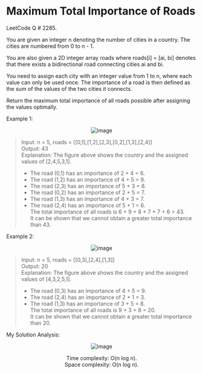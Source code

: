# Maximum Total Importance of Roads

LeetCode Q # 2285.

You are given an integer n denoting the number of cities in a country. The cities are numbered from 0 to n - 1.

You are also given a 2D integer array roads where roads[i] = [ai, bi] denotes that there exists a bidirectional road connecting cities ai and bi.

You need to assign each city with an integer value from 1 to n, where each value can only be used once. The importance of a road is then defined as the sum of the values of the two cities it connects.

Return the maximum total importance of all roads possible after assigning the values optimally.

Example 1:

<div align = "center">

  ![image](https://github.com/xo-azeem/Maximum-Total-Importance-of-Roads-LeetCode/assets/171427226/5a6411fd-6981-4249-bbb2-694d73a3bc96)
  
</div>

> Input: n = 5, roads = [[0,1],[1,2],[2,3],[0,2],[1,3],[2,4]]</br>
> Output: 43</br>
> Explanation: The figure above shows the country and the assigned values of [2,4,5,3,1].</br>
> - The road (0,1) has an importance of 2 + 4 = 6.</br>
> - The road (1,2) has an importance of 4 + 5 = 9.</br>
> - The road (2,3) has an importance of 5 + 3 = 8.</br>
> - The road (0,2) has an importance of 2 + 5 = 7.</br>
> - The road (1,3) has an importance of 4 + 3 = 7.</br>
> - The road (2,4) has an importance of 5 + 1 = 6.</br>
> The total importance of all roads is 6 + 9 + 8 + 7 + 7 + 6 = 43.</br>
> It can be shown that we cannot obtain a greater total importance than 43.</br>

Example 2:

<div align = "center">

![image](https://github.com/xo-azeem/Maximum-Total-Importance-of-Roads-LeetCode/assets/171427226/2a1b2751-3486-42f2-b507-f95915ad543b)

</div>

> Input: n = 5, roads = [[0,3],[2,4],[1,3]]</br>
> Output: 20</br>
> Explanation: The figure above shows the country and the assigned values of [4,3,2,5,1].</br>
> - The road (0,3) has an importance of 4 + 5 = 9.</br>
> - The road (2,4) has an importance of 2 + 1 = 3.</br>
> - The road (1,3) has an importance of 3 + 5 = 8.</br>
> The total importance of all roads is 9 + 3 + 8 = 20.</br>
> It can be shown that we cannot obtain a greater total importance than 20.</br>

My Solution Analysis:

<div align = "center">

  ![image](https://github.com/xo-azeem/Maximum-Total-Importance-of-Roads-LeetCode/assets/171427226/f0bb5862-7ec6-4a8c-aad4-8241680e5f19)

  Time complexity: O(n log n).</br>Space complexity: O(n log n).
</div>
